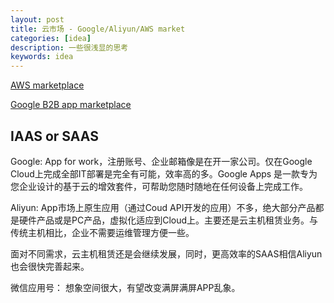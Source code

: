 ```yaml
---
layout: post
title: 云市场 - Google/Aliyun/AWS market
categories: [idea]
description: 一些很浅显的思考
keywords: idea
---
```


[AWS marketplace](https://aws.amazon.com/marketplace/)

[Google B2B app marketplace](https://apps.google.com/marketplace/u/0/?pann=gam)




## IAAS or SAAS

Google: 
App for work，注册账号、企业邮箱像是在开一家公司。仅在Google Cloud上完成全部IT部署是完全有可能，效率高的多。Google Apps 是一款专为您企业设计的基于云的增效套件，可帮助您随时随地在任何设备上完成工作。

Aliyun:
App市场上原生应用（通过Coud API开发的应用）不多，绝大部分产品都是硬件产品或是PC产品，虚拟化适应到Cloud上。主要还是云主机租赁业务。与传统主机相比，企业不需要运维管理方便一些。

面对不同需求，云主机租赁还是会继续发展，同时，更高效率的SAAS相信Aliyun也会很快完善起来。

微信应用号：
想象空间很大，有望改变满屏满屏APP乱象。
